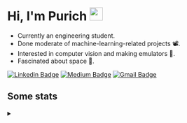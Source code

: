 <h1 align="left">Hi, I'm Purich
<img src="https://media.giphy.com/media/hvRJCLFzcasrR4ia7z/giphy.gif" width="30px"/></h1>

* Currently an engineering student.
* Done moderate of machine-learning-related projects :film_projector:.
* Interested in computer vision and making emulators :space_invader:.
* Fascinated about space :milky_way:.

[![Linkedin Badge](https://img.shields.io/badge/-Purich-blue?style=flat-square&logo=Linkedin&logoColor=white&link=https://www.linkedin.com/in/purich-siritip-16b3b3255/)](https://www.linkedin.com/in/purich-siritip-16b3b3255) [![Medium Badge](https://img.shields.io/badge/-@purich-gray?style=flat-square&labelColor=000000&logo=Medium&link=https://medium.com/@phuritsiritip)](https://medium.com/@phuritsiritip)
[![Gmail Badge](https://img.shields.io/badge/-mark.phurit@gmail.com-c14438?style=flat-square&logo=Gmail&logoColor=white&link=mailto:mark.phurit@gmail.com)](mailto:mark.phurit@gmail.com)

## Some stats

<details>
  <summary></summary>
  
  <!--START_SECTION:waka-->
**I'm an Early 🐤** 

```text
🌞 Morning                666 commits         █████████░░░░░░░░░░░░░░░░   36.22 % 
🌆 Daytime                566 commits         ████████░░░░░░░░░░░░░░░░░   30.78 % 
🌃 Evening                535 commits         ███████░░░░░░░░░░░░░░░░░░   29.09 % 
🌙 Night                  72 commits          █░░░░░░░░░░░░░░░░░░░░░░░░   03.92 % 
```


📊 **This Week I Spent My Time On** 

```text
💬 Programming Languages: 
CSS                      2 hrs 1 min         ██████████░░░░░░░░░░░░░░░   38.47 % 
HTML                     1 hr 35 mins        ████████░░░░░░░░░░░░░░░░░   30.11 % 
JavaScript               58 mins             █████░░░░░░░░░░░░░░░░░░░░   18.44 % 
Java                     24 mins             ██░░░░░░░░░░░░░░░░░░░░░░░   07.74 % 
Text                     12 mins             █░░░░░░░░░░░░░░░░░░░░░░░░   03.80 % 

🐱‍💻 Projects: 
AdvComProject            3 hrs 32 mins       █████████████████░░░░░░░░   67.16 % 
task1                    1 hr                █████░░░░░░░░░░░░░░░░░░░░   19.28 % 
Bubble animation         20 mins             ██░░░░░░░░░░░░░░░░░░░░░░░   06.37 % 
Weather Animation        14 mins             █░░░░░░░░░░░░░░░░░░░░░░░░   04.53 % 
JSFlow                   5 mins              ░░░░░░░░░░░░░░░░░░░░░░░░░   01.66 % 
```


<!--END_SECTION:waka-->

  <!--START_SECTION:waka-simple-->

```text
From: 19 January 2023 - To: 10 December 2023

Total Time: 148 hrs 20 mins

Python         112 hrs 41 mins ███████████████████░░░░░░   75.97 %
Java           14 hrs 43 mins  ██▒░░░░░░░░░░░░░░░░░░░░░░   09.93 %
GDScript3      4 hrs 25 mins   ▓░░░░░░░░░░░░░░░░░░░░░░░░   02.99 %
HTML           2 hrs 38 mins   ▒░░░░░░░░░░░░░░░░░░░░░░░░   01.78 %
CSS            2 hrs 29 mins   ▒░░░░░░░░░░░░░░░░░░░░░░░░   01.68 %
C++            1 hr 42 mins    ▒░░░░░░░░░░░░░░░░░░░░░░░░   01.15 %
```

<!--END_SECTION:waka-simple-->

  <!--![Anurag's GitHub stats](https://github-readme-stats.vercel.app/api?username=vikimark&show_icons=true&theme=gruvbox_light)-->
  
</details>

<!--
**vikimark/vikimark** is a ✨ _special_ ✨ repository because its `README.md` (this file) appears on your GitHub profile.

Here are some ideas to get you started:

- 🔭 I’m currently working on ...
- 🌱 I’m currently learning ...
- 👯 I’m looking to collaborate on ...
- 🤔 I’m looking for help with ...
- 💬 Ask me about ...
- 📫 How to reach me: ...
- 😄 Pronouns: ...
- ⚡ Fun fact: ...
-->
